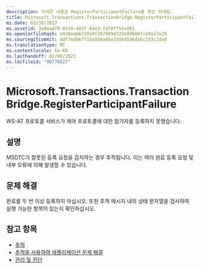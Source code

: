 ```yaml
---
description: 자세한 내용은 RegisterParticipantFailure를 확인 하세요.
title: Microsoft.Transactions.TransactionBridge.RegisterParticipantFailure
ms.date: 03/30/2017
ms.assetid: 3a4ead79-8550-4037-84e3-fd70ff56e001
ms.openlocfilehash: e930ee66720a9f397999d729e8d680fce9a37e29
ms.sourcegitcommit: ddf7edb67715a5b9a45e3dd44536dabc153c1de0
ms.translationtype: MT
ms.contentlocale: ko-KR
ms.lasthandoff: 02/06/2021
ms.locfileid: "99770627"
---
```

# <a name="microsofttransactionstransactionbridgeregisterparticipantfailure"></a>Microsoft.Transactions.TransactionBridge.RegisterParticipantFailure

WS-AT 프로토콜 서비스가 제어 프로토콜에 대한 참가자를 등록하지 못했습니다.  
  
## <a name="description"></a>설명  

 MSDTC가 잘못된 등록 요청을 감지하는 경우 추적됩니다. 이는 여러 완료 등록 요청 및 내부 오류에 의해 발생할 수 있습니다.  
  
## <a name="troubleshooting"></a>문제 해결  

 완료를 두 번 이상 등록하지 마십시오.  또한 추적 메시지 내의 상태 문자열을 검사하여 실행 가능한 항목이 있는지 확인하십시오.  
  
## <a name="see-also"></a>참고 항목

- [추적](index.md)
- [추적을 사용하여 애플리케이션 문제 해결](using-tracing-to-troubleshoot-your-application.md)
- [관리 및 진단](../index.md)
